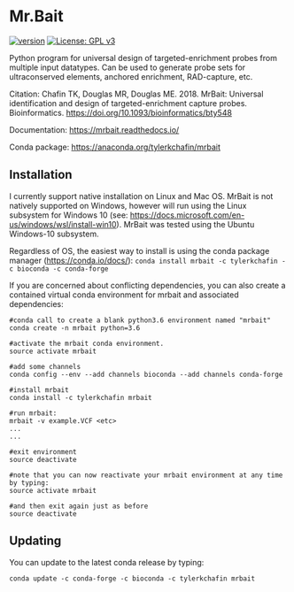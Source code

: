# Mr.Bait

[![version][version-badge]][CHANGELOG] [![License: GPL v3](https://img.shields.io/badge/License-GPLv3-blue.svg)](https://www.gnu.org/licenses/gpl-3.0)

Python program for universal design of targeted-enrichment probes from multiple input datatypes. Can be used to generate probe sets for ultraconserved elements, anchored enrichment, RAD-capture, etc.

Citation: Chafin TK, Douglas MR, Douglas ME. 2018. MrBait: Universal identification and design of targeted-enrichment capture probes. Bioinformatics. https://doi.org/10.1093/bioinformatics/bty548

Documentation: https://mrbait.readthedocs.io/

Conda package: https://anaconda.org/tylerkchafin/mrbait

## Installation
I currently support native installation on Linux and Mac OS. MrBait is not natively supported on Windows, however will run using the Linux subsystem for Windows 10 (see: https://docs.microsoft.com/en-us/windows/wsl/install-win10). MrBait was tested using the Ubuntu Windows-10 subsystem.


Regardless of OS, the easiest way to install is using the conda package manager (https://conda.io/docs/):
```conda install mrbait -c tylerkchafin -c bioconda -c conda-forge ```

If you are concerned about conflicting dependencies, you can also create a contained virtual conda environment for mrbait and associated dependencies:
```
#conda call to create a blank python3.6 environment named "mrbait"
conda create -n mrbait python=3.6

#activate the mrbait conda environment.
source activate mrbait

#add some channels
conda config --env --add channels bioconda --add channels conda-forge

#install mrbait
conda install -c tylerkchafin mrbait

#run mrbait:
mrbait -v example.VCF <etc>
...
...

#exit environment
source deactivate

#note that you can now reactivate your mrbait environment at any time by typing:
source activate mrbait

#and then exit again just as before
source deactivate
```

[CHANGELOG]: ./CHANGELOG.md
[LICENSE]: ./LICENSE
[version-badge]: https://img.shields.io/badge/version-1.2.7-blue.svg

## Updating
You can update to the latest conda release by typing:
```
conda update -c conda-forge -c bioconda -c tylerkchafin mrbait
```

